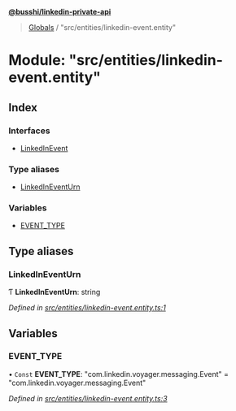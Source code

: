 **[@busshi/linkedin-private-api](../README.md)**

> [Globals](../globals.md) / "src/entities/linkedin-event.entity"

# Module: "src/entities/linkedin-event.entity"

## Index

### Interfaces

* [LinkedInEvent](../interfaces/_src_entities_linkedin_event_entity_.linkedinevent.md)

### Type aliases

* [LinkedInEventUrn](_src_entities_linkedin_event_entity_.md#linkedineventurn)

### Variables

* [EVENT\_TYPE](_src_entities_linkedin_event_entity_.md#event_type)

## Type aliases

### LinkedInEventUrn

Ƭ  **LinkedInEventUrn**: string

*Defined in [src/entities/linkedin-event.entity.ts:1](https://github.com/busshi/linkedin-private-api/blob/f1b6b7b/src/entities/linkedin-event.entity.ts#L1)*

## Variables

### EVENT\_TYPE

• `Const` **EVENT\_TYPE**: \"com.linkedin.voyager.messaging.Event\" = "com.linkedin.voyager.messaging.Event"

*Defined in [src/entities/linkedin-event.entity.ts:3](https://github.com/busshi/linkedin-private-api/blob/f1b6b7b/src/entities/linkedin-event.entity.ts#L3)*
